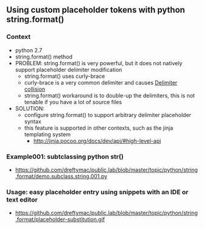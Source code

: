 ## Using custom placeholder tokens with python string.format()

### Context

* python 2.7
* string.format() method
* PROBLEM: string.format() is very powerful, but it does not natively support placeholder delimiter modification
    * string.format() uses curly-brace
    * curly-brace is a very common delimiter and causes [Delimiter collision](https://en.wikipedia.org/wiki/Delimiter#Delimiter_collision)
    * string.format() workaround is to double-up the delimiters, this is not tenable if you have a lot of source files
* SOLUTION: 
   * configure string.format() to support arbitrary delimiter placeholder syntax
   * this feature is supported in other contexts, such as the jinja templating system
       * http://jinja.pocoo.org/docs/dev/api/#high-level-api

### Example001: subtclassing python str()

* https://github.com/dreftymac/public.lab/blob/master/topic/python/string.format/demo.subclass.string.001.py

### Usage: easy placeholder entry using snippets with an IDE or text editor

* https://github.com/dreftymac/public.lab/blob/master/topic/python/string.format/placeholder-substitution.gif
